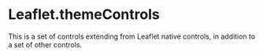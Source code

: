 # Leaflet.themeControls

This is a set of controls extending from Leaflet native controls, in addition to a set of other controls.

